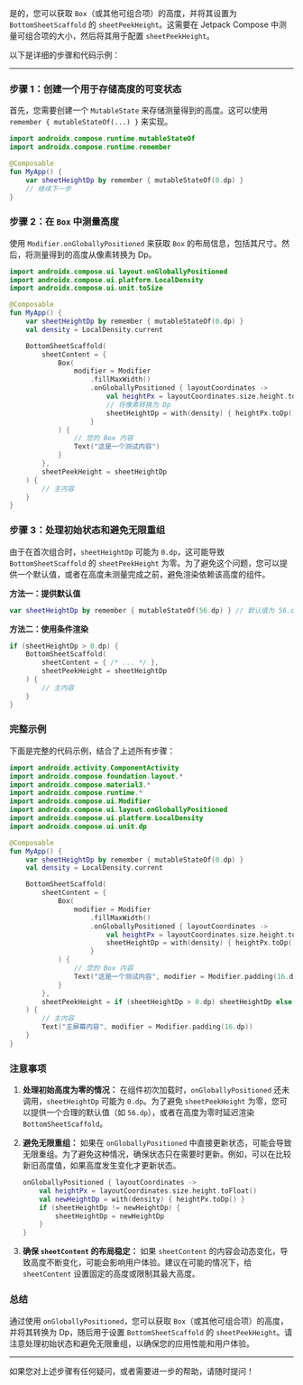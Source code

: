 是的，您可以获取 `Box`（或其他可组合项）的高度，并将其设置为 `BottomSheetScaffold` 的 `sheetPeekHeight`。这需要在 Jetpack Compose 中测量可组合项的大小，然后将其用于配置 `sheetPeekHeight`。

以下是详细的步骤和代码示例：

---

### **步骤 1：创建一个用于存储高度的可变状态**

首先，您需要创建一个 `MutableState` 来存储测量得到的高度。这可以使用 `remember { mutableStateOf(...) }` 来实现。

```kotlin
import androidx.compose.runtime.mutableStateOf
import androidx.compose.runtime.remember

@Composable
fun MyApp() {
    var sheetHeightDp by remember { mutableStateOf(0.dp) }
    // 继续下一步
}
```

### **步骤 2：在 `Box` 中测量高度**

使用 `Modifier.onGloballyPositioned` 来获取 `Box` 的布局信息，包括其尺寸。然后，将测量得到的高度从像素转换为 Dp。

```kotlin
import androidx.compose.ui.layout.onGloballyPositioned
import androidx.compose.ui.platform.LocalDensity
import androidx.compose.ui.unit.toSize

@Composable
fun MyApp() {
    var sheetHeightDp by remember { mutableStateOf(0.dp) }
    val density = LocalDensity.current

    BottomSheetScaffold(
        sheetContent = {
            Box(
                modifier = Modifier
                    .fillMaxWidth()
                    .onGloballyPositioned { layoutCoordinates ->
                        val heightPx = layoutCoordinates.size.height.toFloat()
                        // 将像素转换为 Dp
                        sheetHeightDp = with(density) { heightPx.toDp() }
                    }
            ) {
                // 您的 Box 内容
                Text("这是一个测试内容")
            }
        },
        sheetPeekHeight = sheetHeightDp
    ) {
        // 主内容
    }
}
```

### **步骤 3：处理初始状态和避免无限重组**

由于在首次组合时，`sheetHeightDp` 可能为 `0.dp`，这可能导致 `BottomSheetScaffold` 的 `sheetPeekHeight` 为零。为了避免这个问题，您可以提供一个默认值，或者在高度未测量完成之前，避免渲染依赖该高度的组件。

**方法一：提供默认值**

```kotlin
var sheetHeightDp by remember { mutableStateOf(56.dp) } // 默认值为 56.dp
```

**方法二：使用条件渲染**

```kotlin
if (sheetHeightDp > 0.dp) {
    BottomSheetScaffold(
        sheetContent = { /* ... */ },
        sheetPeekHeight = sheetHeightDp
    ) {
        // 主内容
    }
}
```

### **完整示例**

下面是完整的代码示例，结合了上述所有步骤：

```kotlin
import androidx.activity.ComponentActivity
import androidx.compose.foundation.layout.*
import androidx.compose.material3.*
import androidx.compose.runtime.*
import androidx.compose.ui.Modifier
import androidx.compose.ui.layout.onGloballyPositioned
import androidx.compose.ui.platform.LocalDensity
import androidx.compose.ui.unit.dp

@Composable
fun MyApp() {
    var sheetHeightDp by remember { mutableStateOf(0.dp) }
    val density = LocalDensity.current

    BottomSheetScaffold(
        sheetContent = {
            Box(
                modifier = Modifier
                    .fillMaxWidth()
                    .onGloballyPositioned { layoutCoordinates ->
                        val heightPx = layoutCoordinates.size.height.toFloat()
                        sheetHeightDp = with(density) { heightPx.toDp() }
                    }
            ) {
                // 您的 Box 内容
                Text("这是一个测试内容", modifier = Modifier.padding(16.dp))
            }
        },
        sheetPeekHeight = if (sheetHeightDp > 0.dp) sheetHeightDp else 56.dp // 提供默认值
    ) {
        // 主内容
        Text("主屏幕内容", modifier = Modifier.padding(16.dp))
    }
}
```

### **注意事项**

1. **处理初始高度为零的情况：** 在组件初次加载时，`onGloballyPositioned` 还未调用，`sheetHeightDp` 可能为 `0.dp`。为了避免 `sheetPeekHeight` 为零，您可以提供一个合理的默认值（如 `56.dp`），或者在高度为零时延迟渲染 `BottomSheetScaffold`。

2. **避免无限重组：** 如果在 `onGloballyPositioned` 中直接更新状态，可能会导致无限重组。为了避免这种情况，确保状态只在需要时更新。例如，可以在比较新旧高度值，如果高度发生变化才更新状态。

   ```kotlin
   onGloballyPositioned { layoutCoordinates ->
       val heightPx = layoutCoordinates.size.height.toFloat()
       val newHeightDp = with(density) { heightPx.toDp() }
       if (sheetHeightDp != newHeightDp) {
           sheetHeightDp = newHeightDp
       }
   }
   ```

3. **确保 `sheetContent` 的布局稳定：** 如果 `sheetContent` 的内容会动态变化，导致高度不断变化，可能会影响用户体验。建议在可能的情况下，给 `sheetContent` 设置固定的高度或限制其最大高度。

### **总结**

通过使用 `onGloballyPositioned`，您可以获取 `Box`（或其他可组合项）的高度，并将其转换为 Dp，随后用于设置 `BottomSheetScaffold` 的 `sheetPeekHeight`。请注意处理初始状态和避免无限重组，以确保您的应用性能和用户体验。

---

如果您对上述步骤有任何疑问，或者需要进一步的帮助，请随时提问！
